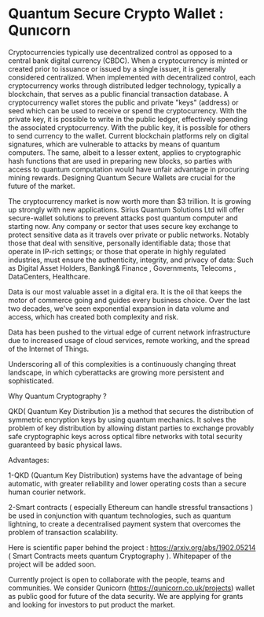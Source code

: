 # Quantum Secure Crypto Wallet : Qunıcorn
Cryptocurrencies typically use decentralized control as opposed to a central bank digital currency (CBDC). When a cryptocurrency is minted or created prior to issuance or issued by a single issuer, it is generally considered centralized. When implemented with decentralized control, each cryptocurrency works through distributed ledger technology, typically a blockchain, that serves as a public financial transaction database. A cryptocurrency wallet stores the public and private "keys" (address) or seed which can be used to receive or spend the cryptocurrency. With the private key, it is possible to write in the public ledger, effectively spending the associated cryptocurrency. With the public key, it is possible for others to send currency to the wallet. Current blockchain platforms rely on digital signatures, which are vulnerable to attacks by means of quantum computers. The same, albeit to a lesser extent, applies to cryptographic hash functions that are used in preparing new blocks, so parties with access to quantum computation would have unfair advantage in procuring mining rewards. Designing Quantum Secure Wallets are crucial for the future of the market.

The cryptocurrency market is now worth more than $3 trillion. It is growing up strongly with new applications. Sirius Quantum Solutions Ltd will offer secure-wallet solutions to prevent attacks post quantum computer and starting now. Any company or sector that uses secure key exchange to protect sensitive data as it travels over private or public networks. Notably those that deal with sensitive, personally identifiable data; those that operate in IP-rich settings; or those that operate in highly regulated industries, must ensure the authenticity, integrity, and privacy of data: Such as Digital Asset Holders, Banking& Finance , Governments, Telecoms , DataCenters, Healthcare.

Data is our most valuable asset in a digital era. It is the oil that keeps the motor of commerce going and guides every business choice. Over the last two decades, we've seen exponential expansion in data volume and access, which has created both complexity and risk. 

Data has been pushed to the virtual edge of current network infrastructure due to increased usage of cloud services, remote working, and the spread of the Internet of Things.

Underscoring all of this complexities is a continuously changing threat landscape, in which cyberattacks are growing more persistent and sophisticated.

Why Quantum Cryptography ?

QKD( Quantum Key Distribution )is a method that secures the distribution of symmetric encryption keys by using quantum mechanics.
It solves the problem of key distribution by allowing distant parties to exchange provably safe cryptographic keys across optical fibre networks with total security guaranteed by basic physical laws.

Advantages:

1-QKD (Quantum Key Distribution) systems have the advantage of being automatic, with greater reliability and lower operating costs than a secure human courier network.

2-Smart contracts ( especially Ethereum can handle stressful transactions ) be used in conjunction with quantum technologies, such as quantum lightning, to create a decentralised payment system that overcomes the problem of transaction scalability.

Here is scientific paper behind the project : https://arxiv.org/abs/1902.05214 ( Smart Contracts meets quantum Cryptography ). Whitepaper of the project will be added soon.

Currently project is open to collaborate with the people, teams and communities. We consider Qunicorn (https://qunicorn.co.uk/projects) wallet 
as public good for future of the data security. We are applying for grants and looking for investors to put product the market. 
